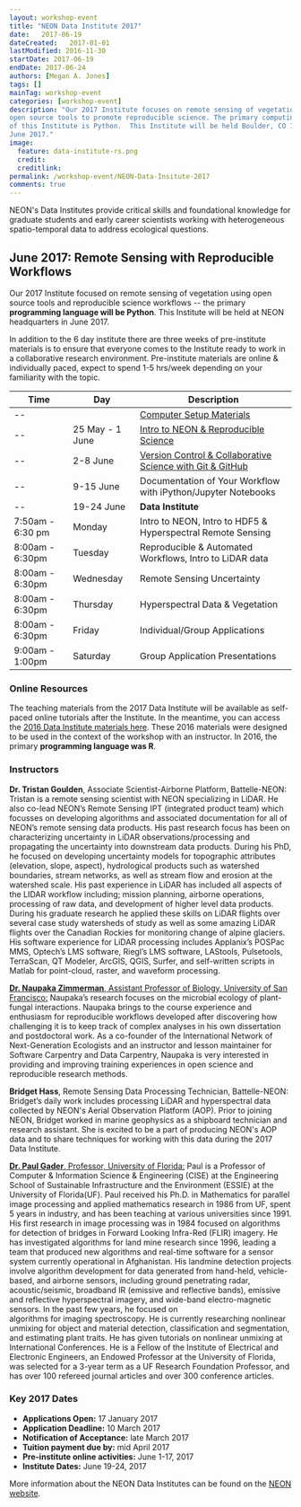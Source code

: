 ```yaml
---
layout: workshop-event
title: "NEON Data Institute 2017"
date:   2017-06-19
dateCreated:   2017-01-01
lastModified: 2016-11-30
startDate: 2017-06-19
endDate: 2017-06-24
authors: [Megan A. Jones]
tags: []
mainTag: workshop-event
categories: [workshop-event]
description: "Our 2017 Institute focuses on remote sensing of vegetation using 
open source tools to promote reproducible science. The primary computing language
of this Institute is Python.  This Institute will be held Boulder, CO 19-24 
June 2017."
image:
  feature: data-institute-rs.png
  credit:
  creditlink: 
permalink: /workshop-event/NEON-Data-Insitute-2017
comments: true 
---
```


NEON's Data Institutes provide critical skills and foundational knowledge for 
graduate students and early career scientists working with heterogeneous 
spatio-temporal data to address ecological questions. 

## June 2017: Remote Sensing with Reproducible Workflows
Our 2017 Institute focused on remote sensing of vegetation using open source 
tools and reproducible science workflows -- the primary **programming language will 
be Python**. This Institute will be held at NEON headquarters in June 2017.

In addition to the 6 day institute there are three weeks of pre-institute materials is
to ensure that everyone comes to the Institute ready to work in a collaborative 
research environment. Pre-institute materials are online & individually paced, expect to
spend 1-5 hrs/week depending on your familiarity with the topic. 


|Time | Day | Description
|---|---|---|
|--|   |  <a href="{{ site.baseurl }}/workshop-event/NEON-DI-2017/setup" target="_blank"> Computer Setup Materials</a>
|--| 25 May - 1 June| <a href="{{ site.baseurl }}/workshop-event/NEON-DI-2017/NEON-repSci" target="_blank"> Intro to NEON & Reproducible Science|
|--| 2-8 June | <a href="{{ site.baseurl }}/workshop-event/NEON-DI-2017/intro-git" target="_blank"> Version Control & Collaborative Science with Git & GitHub|
|--| 9-15 June | Documentation of Your Workflow with iPython/Jupyter Notebooks|
|--| 19-24 June| **Data Institute**|
|7:50am - 6:30 pm| Monday |Intro to NEON, Intro to HDF5 & Hyperspectral Remote Sensing|
|8:00am - 6:30pm| Tuesday|Reproducible & Automated Workflows, Intro to LiDAR data|
|8:00am - 6:30pm| Wednesday|Remote Sensing Uncertainty|
|8:00am - 6:30pm| Thursday| Hyperspectral Data & Vegetation|
|8:00am - 6:30pm| Friday|Individual/Group Applications|
|9:00am - 1:00pm| Saturday| Group Application Presentations|

### Online Resources
The teaching materials from the 2017 Data Institute will be available as 
self-paced online tutorials after the Institute. In the meantime, you can access 
the 
<a href="{{ site.baseurl}}/workshop-event/NEON-Work-With-Data-Insitute-2016" target="_blank">2016 Data Institute materials here</a>.
These 2016 materials were designed to be used in the context of the workshop with an 
instructor. In 2016, the primary **programming language was R**.

### Instructors

**Dr. Tristan Goulden**, Associate Scientist-Airborne Platform, Battelle-NEON: 
Tristan is a remote sensing scientist with NEON specializing in LiDAR. 
He also co-lead NEON’s Remote Sensing IPT (integrated product team) which focusses 
on developing algorithms and associated documentation for all of NEON’s remote 
sensing data products.  His past research focus has been on characterizing 
uncertainty in LiDAR observations/processing and propagating the uncertainty into 
downstream data products. During his PhD, he focused on developing uncertainty 
models for topographic attributes (elevation, slope, aspect), hydrological products 
such as watershed boundaries, stream networks, as well as stream flow and erosion 
at the watershed scale. His past experience in LiDAR has included all aspects of 
the LIDAR workflow including; mission planning, airborne operations, processing 
of raw data, and development of higher level data products. During his graduate 
research he applied these skills on LiDAR flights over several case study 
watersheds of study as well as some amazing LiDAR flights over the Canadian 
Rockies for monitoring change of alpine glaciers. His software experience for 
LiDAR processing includes Applanix’s POSPac MMS, Optech’s LMS software, Riegl’s 
LMS software, LAStools, Pulsetools,  TerraScan, QT Modeler, ArcGIS, QGIS, 
Surfer, and self-written scripts in Matlab for point-cloud, raster, and 
waveform processing.

<a href="http://naupaka.net/" target="_blank">**Dr. Naupaka Zimmerman**, Assistant Professor of Biology, University of San Francisco:</a> 
Naupaka’s research focuses on the microbial ecology of plant-fungal interactions. 
Naupaka brings to the course experience and enthusiasm for reproducible workflows 
developed after discovering how challenging it is to keep track of complex analyses 
in his own dissertation and postdoctoral work. As a co-founder of the International 
Network of Next-Generation Ecologists and an instructor and lesson maintainer for 
Software Carpentry and Data Carpentry, Naupaka is very interested in providing and 
improving training experiences in open science and reproducible research methods.

**Bridget Hass**, Remote Sensing Data Processing Technician, Battelle-NEON: 
Bridget’s daily work includes processing LiDAR and hyperspectral data collected 
by NEON's Aerial Observation Platform (AOP).  Prior to joining NEON, Bridget 
worked in marine geophysics as a shipboard technician and research assistant. 
She is excited to be a part of producing NEON's AOP data and to share techniques 
for working with this data during the 2017 Data Institute.

<a href="https://faculty.eng.ufl.edu/computing-for-life/" target="_blank">**Dr. Paul Gader**, Professor, University of Florida:</a> 
Paul is a Professor of Computer & Information Science & Engineering (CISE) 
at the Engineering School of Sustainable Infrastructure and the Environment 
(ESSIE) at the University of Florida(UF). Paul received his Ph.D. in Mathematics 
for parallel image processing and applied mathematics research in 1986 from UF, 
spent 5 years in industry,  and has been teaching at various universities since 
1991. His first research in image processing was in 1984 focused on algorithms 
for detection of bridges in Forward Looking Infra-Red (FLIR) imagery. He has 
investigated algorithms for land mine research since 1996, leading a team that 
produced new algorithms and  real-time software for a sensor system currently 
operational in Afghanistan. His landmine detection projects involve algorithm 
development for data generated from hand-held, vehicle-based, and airborne 
sensors, including ground penetrating radar, acoustic/seismic, broadband IR 
(emissive and reflective bands), emissive and reflective hyperspectral imagery, 
and wide-band electro-magnetic sensors.  In the past few years, he focused on  
algorithms for imaging spectroscopy. He is currently researching nonlinear 
unmixing for object and material detection, classification and segmentation, and 
estimating plant traits. He has given tutorials on nonlinear unmixing at 
International Conferences. He is a Fellow of the Institute of Electrical and 
Electronic Engineers, an Endowed Professor at the University of Florida, was 
selected for a 3-year term as a UF Research Foundation Professor, and has over 
100 refereed journal articles and over 300 conference articles.

### Key 2017 Dates 

* **Applications Open:** 17 January 2017
* **Application Deadline:** 10 March 2017 
* **Notification of Acceptance:** late March 2017
* **Tuition payment due by:** mid April 2017 
* **Pre-institute online activities:** June 1-17, 2017 
* **Institute Dates:** June 19-24, 2017

More information about the NEON Data Institutes can be found on the 
<a href="http://www.neonscience.org/learn-experience/data-institutes" target="_blank"> NEON website</a>. 

